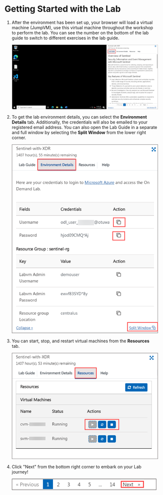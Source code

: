# Getting Started with the Lab

1. After the environment has been set up, your browser will load a virtual machine (JumpVM), use this virtual machine throughout the workshop to perform the lab. You can see the number on the bottom of the lab guide to switch to different exercises in the lab guide.

   ![](../media/intro1.png)
 
1. To get the lab environment details, you can select the **Environment Details** tab. Additionally, the credentials will also be emailed to your registered email address. You can also open the Lab Guide in a separate and full window by selecting the **Split Window** from the lower right corner. 

    ![](../media/intro2.png)

1. You can start, stop, and restart virtual machines from the **Resources** tab.

   ![](../media/intro3.png)

1. Click "Next" from the bottom right corner to embark on your Lab journey!
 
   ![Start Your Azure Journey](../media/intro4.png)
